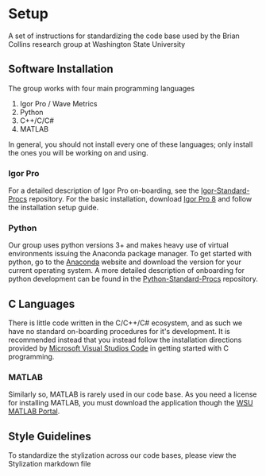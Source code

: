 # Setup
A set of instructions for standardizing the code base used by the Brian Collins research group at Washington State University

## Software Installation
The group works with four main programming languages 
1. Igor Pro / Wave Metrics 
2. Python
3. C++/C/C#
4. MATLAB

In general, you should not install every one of these languages; only install the ones you will be working on and using. 

### Igor Pro 
For a detailed description of Igor Pro on-boarding, see the [Igor-Standard-Procs](https://github.com/WSU-Carbon-Lab/Igor-Standard-Procs) repository. For the basic installation, download [Igor Pro 8](https://www.wavemetrics.com/downloads/current) and follow the installation setup guide. 

 
### Python
Our group uses python versions 3+ and makes heavy use of virtual environments issuing the Anaconda package manager. To get started with python, go to the [Anaconda](https://www.anaconda.com/) website and download the version for your current operating system. A more detailed description of onboarding for python development can be found in the [Python-Standard-Procs](https://github.com/WSU-Carbon-Lab/Python-Standard-Procs) repository. 


## C Languages
There is little code written in the C/C++/C# ecosystem, and as such we have no standard on-boarding procedures for it's development. It is recommended instead that you instead follow the installation directions provided by [Microsoft Visual Studios Code](https://code.visualstudio.com/docs/cpp/introvideos-cpp) in getting started with C programming. 


### MATLAB
Similarly so, MATLAB is rarely used in our code base. As you need a license for installing MATLAB, you must download the application though the [WSU MATLAB Portal](https://its.wsu.edu/software-site-licenses/).

## Style Guidelines
To standardize the stylization across our code bases, please view the Stylization markdown file